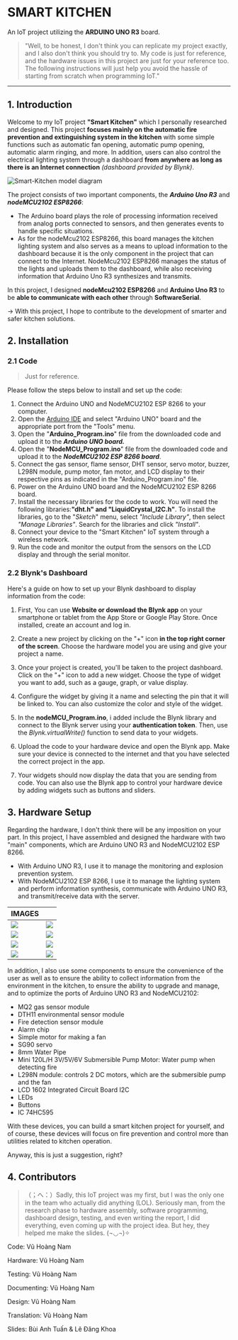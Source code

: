 # **SMART KITCHEN**

An IoT project utilizing the **ARDUINO UNO R3** board.

> "Well, to be honest, I don't think you can replicate my project exactly, and I also don't think you should try to. My code is just for reference, and the hardware issues in this project are just for your reference too. The following instructions will just help you avoid the hassle of starting from scratch when programming IoT."

---

## **1. Introduction**

Welcome to my IoT project **"Smart Kitchen"** which I personally researched and designed. This project **focuses mainly on the automatic fire prevention and extinguishing system in the kitchen** with some simple functions such as automatic fan opening, automatic pump opening, automatic alarm ringing, and more. In addition, users can also control the electrical lighting system through a dashboard **from anywhere as long as there is an Internet connection** *(dashboard provided by Blynk)*.

![Smart-Kitchen model diagram](https://user-images.githubusercontent.com/114226075/233833899-8fcba57f-2b36-458d-b213-cd041e20e9e2.png)

The project consists of two important components, the ***Arduino Uno R3*** and ***nodeMCU2102 ESP8266***:

- The Arduino board plays the role of processing information received from analog ports connected to sensors, and then generates events to handle specific situations.
- As for the nodeMcu2102 ESP8266, this board manages the kitchen lighting system and also serves as a means to upload information to the dashboard because it is the only component in the project that can connect to the Internet. NodeMcu2102 ESP8266 manages the status of the lights and uploads them to the dashboard, while also receiving information that Arduino Uno R3 synthesizes and transmits.

In this project, I designed **nodeMcu2102 ESP8266** and **Arduino Uno R3** to be **able to communicate with each other** through **SoftwareSerial**.

$\to$ With this project, I hope to contribute to the development of smarter and safer kitchen solutions.

## **2. Installation**

### **2.1 Code**

> Just for reference.

Please follow the steps below to install and set up the code:

1. Connect the Arduino UNO and NodeMCU2102 ESP 8266 to your computer.
2. Open the [Arduino IDE](https://www.arduino.cc/en/software) and select "Arduino UNO" board and the appropriate port from the "Tools" menu.
3. Open the "**Arduino_Program.ino**" file from the downloaded code and upload it to the ***Arduino UNO board.***
4. Open the "**NodeMCU_Program.ino**" file from the downloaded code and upload it to the ***NodeMCU2102 ESP 8266 board***.
5. Connect the gas sensor, flame sensor, DHT sensor, servo motor, buzzer, L298N module, pump motor, fan motor, and LCD display to their respective pins as indicated in the "Arduino_Program.ino" file.
6. Power on the Arduino UNO board and the NodeMCU2102 ESP 8266 board.
7. Install the necessary libraries for the code to work. You will need the following libraries:**"dht.h" and "LiquidCrystal_I2C.h"**. To install the libraries, go to the "*Sketch*" menu, select *"Include Library"*, then select *"Manage Libraries"*. Search for the libraries and click *"Install"*.
8. Connect your device to the "Smart Kitchen" IoT system through a wireless network.
9. Run the code and monitor the output from the sensors on the LCD display and through the serial monitor.

### **2.2 Blynk's Dashboard**

Here's a guide on how to set up your Blynk dashboard to display information from the code:

1. First, You can use **Website or download the Blynk app** on your smartphone or tablet from the App Store or Google Play Store. Once installed, create an account and log in.

2. Create a new project by clicking on the "+" icon **in the top right corner of the screen**. Choose the hardware model you are using and give your project a name.

3. Once your project is created, you'll be taken to the project dashboard. Click on the "+" icon to add a new widget. Choose the type of widget you want to add, such as a gauge, graph, or value display.

4. Configure the widget by giving it a name and selecting the pin that it will be linked to. You can also customize the color and style of the widget.

5. In the **nodeMCU_Program.ino**, i added include the Blynk library and connect to the Blynk server using your **authentication token**. Then, use the *Blynk.virtualWrite()* function to send data to your widgets.

6. Upload the code to your hardware device and open the Blynk app. Make sure your device is connected to the internet and that you have selected the correct project in the app.

7. Your widgets should now display the data that you are sending from code. You can also use the Blynk app to control your hardware device by adding widgets such as buttons and sliders.

## **3. Hardware Setup**

Regarding the hardware, I don't think there will be any imposition on your part. In this project, I have assembled and designed the hardware with two "main" components, which are Arduino UNO R3 and NodeMCU2102 ESP 8266.

- With Arduino UNO R3, I use it to manage the monitoring and explosion prevention system.
- With NodeMCU2102 ESP 8266, I use it to manage the lighting system and perform information synthesis, communicate with Arduino UNO R3, and transmit/receive data with the server.

| IMAGES | |
| --- | --- |
| <img src="https://user-images.githubusercontent.com/114226075/233833920-06371826-568f-47e3-b74d-7339b4523cfd.jpg"> | <img src="https://user-images.githubusercontent.com/114226075/233833922-9c50fe01-e7b6-4773-a72f-5e98c9553e24.jpg"> |
| <img src="https://user-images.githubusercontent.com/114226075/233833924-e4512655-7d2f-46e2-b685-794e3a4d4d90.jpg"> | <img src="https://user-images.githubusercontent.com/114226075/233833926-032064f9-21d9-4d24-9a86-59e5e2a2e910.jpg"> |
| <img src="https://user-images.githubusercontent.com/114226075/233833927-276816e2-d2cf-489f-9e66-74eb67414c16.jpg"> | <img src="https://user-images.githubusercontent.com/114226075/233833929-6476916f-e178-4899-a99d-1877ab2220c9.jpg"> |
| <img src="https://user-images.githubusercontent.com/114226075/233833930-2ffb86a9-2aa9-4210-a9a3-520f18abdcb3.jpg"> | <img src="https://user-images.githubusercontent.com/114226075/233833931-872aea08-f6a6-4022-9dbb-e54ff911947e.jpg"> |

In addition, I also use some components to ensure the convenience of the user as well as to ensure the ability to collect information from the environment in the kitchen, to ensure the ability to upgrade and manage, and to optimize the ports of Arduino UNO R3 and NodeMCU2102:

- MQ2 gas sensor module
- DTH11 environmental sensor module
- Fire detection sensor module
- Alarm chip
- Simple motor for making a fan
- SG90 servo
- 8mm Water Pipe
- Mini 120L/H 3V/5V/6V Submersible Pump Motor: Water pump when detecting fire
- L298N module: controls 2 DC motors, which are the submersible pump and the fan
- LCD 1602 Integrated Circuit Board I2C
- LEDs
- Buttons
- IC 74HC595

With these devices, you can build a smart kitchen project for yourself, and of course, these devices will focus on fire prevention and control more than utilities related to kitchen operation.

Anyway, this is just a suggestion, right?

## **4. Contributors**

> （；へ：）Sadly, this IoT project was my first, but I was the only one in the team who actually did anything (LOL). Seriously man, from the research phase to hardware assembly, software programming, dashboard design, testing, and even writing the report, I did everything, even coming up with the project idea. But hey, they helped me make the slides. (¬◡¬)✧

Code: Vũ Hoàng Nam

Hardware: Vũ Hoàng Nam

Testing: Vũ Hoàng Nam

Documenting: Vũ Hoàng Nam

Design: Vũ Hoàng Nam

Translation: Vũ Hoàng Nam

Slides: Bùi Anh Tuấn & Lê Đăng Khoa
